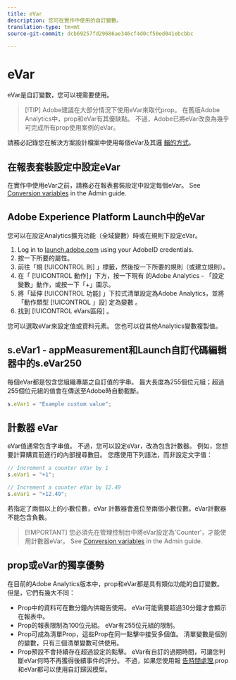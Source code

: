 ```yaml
---
title: eVar
description: 您可在實作中使用的自訂變數。
translation-type: tm+mt
source-git-commit: dcb69257fd29686ae346cf4d0cf50ed041ebcbbc

---
```



# eVar

eVar是自訂變數，您可以視需要使用。

> [!TIP] Adobe建議在大部分情況下使用eVar來取代prop。 在舊版Adobe Analytics中，prop和eVar有其優缺點。 不過，Adobe已將eVar改良為幾乎可完成所有prop使用案例的eVar。

請務必記錄您在解決方案設計檔案中使用每個eVar及其邏 [輯的方式](../../prepare/solution-design.md)。

## 在報表套裝設定中設定eVar

在實作中使用eVar之前，請務必在報表套裝設定中設定每個eVar。 See [Conversion variables](/help/admin/admin/conversion-var-admin/conversion-var-admin.md) in the Admin guide.

## Adobe Experience Platform Launch中的eVar

您可以在設定Analytics擴充功能（全域變數）時或在規則下設定eVar。

1. Log in to [launch.adobe.com](https://launch.adobe.com) using your AdobeID credentials.
2. 按一下所要的屬性。
3. 前往「規 [!UICONTROL 則] 」標籤，然後按一下所要的規則（或建立規則）。
4. 在「 [!UICONTROL 動作]」下方，按一下現有  的Adobe Analytics - 「設定變數」動作，或按一下「+」圖示。
5. 將「延伸 [!UICONTROL 功能] 」下拉式清單設定為Adobe Analytics，並將「動作類型 [!UICONTROL 」設] 定為變數 。
6. 找到 [!UICONTROL eVars區段] 。

您可以選取eVar來設定值或資料元素。 您也可以從其他Analytics變數複製值。

## s.eVar1 - appMeasurement和Launch自訂代碼編輯器中的s.eVar250

每個eVar都是包含您組織專屬之自訂值的字串。 最大長度為255個位元組；超過255個位元組的值會在傳送至Adobe時自動截斷。

```js
s.eVar1 = "Example custom value";
```

## 計數器 eVar

eVar值通常包含字串值。 不過，您可以設定eVar，改為包含計數器。 例如，您想要計算購買前進行的內部搜尋數目。 您應使用下列語法，而非設定文字值：

```js
// Increment a counter eVar by 1
s.eVar1 = "+1";

// Increment a counter eVar by 12.49
s.eVar1 = "+12.49";
```

若指定了兩個以上的小數位數，eVar 計數器會進位至兩個小數位數。eVar計數器不能包含負數。

> [!IMPORTANT] 您必須先在管理控制台中將eVar設定為&#39;Counter&#39;，才能使用計數器eVar。 See [Conversion variables](/help/admin/admin/conversion-var-admin/conversion-var-admin.md) in the Admin guide.

## prop或eVar的獨享優勢

在目前的Adobe Analytics版本中，prop和eVar都是具有類似功能的自訂變數。 但是，它們有幾大不同：

* Prop中的資料可在數分鐘內供報告使用。 eVar可能需要超過30分鐘才會顯示在報表中。
* Prop的報表限制為100位元組。 eVar有255位元組的限制。
* Prop可成為清單Prop，這些Prop在同一點擊中接受多個值。 清單變數是個別的變數，只有三個清單變數可供使用。
* Prop預設不會持續存在超過設定的點擊。 eVar有自訂的過期時間，可讓您判斷eVar何時不再獲得後續事件的評分。 不過，如果您使用報 [告時間處理](../../../components/vrs/vrs-report-time-processing.md),prop和eVar都可以使用自訂歸因模型。
